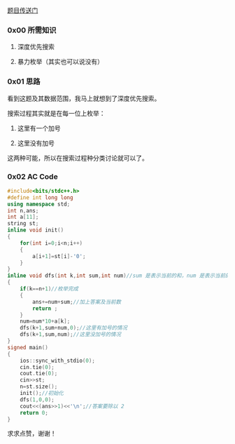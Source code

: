 [题目传送门](https://www.luogu.com.cn/problem/AT2067)

### 0x00 所需知识

1. 深度优先搜索

1. 暴力枚举（其实也可以说没有）

### 0x01 思路

看到这题及其数据范围，我马上就想到了深度优先搜索。

搜索过程其实就是在每一位上枚举：

1. 这里有一个加号

1. 这里没有加号

这两种可能，所以在搜索过程种分类讨论就可以了。

### 0x02 AC Code

```cpp
#include<bits/stdc++.h>
#define int long long
using namespace std;
int n,ans;
int a[11];
string st; 
inline void init()
{
	for(int i=0;i<n;i++)
	{
		a[i+1]=st[i]-'0';
	}
}
inline void dfs(int k,int sum,int num)//sum 是表示当前的和，num 是表示当前的数
{
	if(k==n+1)//枚举完成
	{
		ans+=num+sum;//加上答案及当前数
		return ;
	}
	num=num*10+a[k];
	dfs(k+1,sum+num,0);//这里有加号的情况
	dfs(k+1,sum,num);//这里没加号的情况
}
signed main()
{
	ios::sync_with_stdio(0);
	cin.tie(0);
	cout.tie(0);
	cin>>st;
	n=st.size();
	init();//初始化
	dfs(1,0,0);
	cout<<(ans>>1)<<'\n';//答案要除以 2
	return 0;
}
```

求求点赞，谢谢！